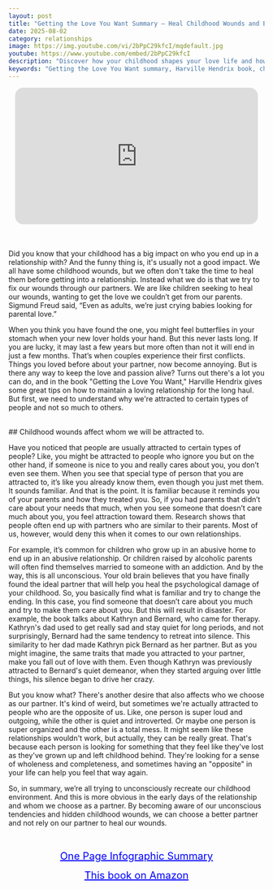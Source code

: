 ```yaml
---
layout: post
title: "Getting the Love You Want Summary – Heal Childhood Wounds and Build Stronger Relationships"
date: 2025-08-02
category: relationships
image: https://img.youtube.com/vi/2bPpC29kfcI/mqdefault.jpg
youtube: https://www.youtube.com/embed/2bPpC29kfcI
description: "Discover how your childhood shapes your love life and how to build a conscious, lasting relationship with insights from Harville Hendrix."
keywords: "Getting the Love You Want summary, Harville Hendrix book, childhood wounds, relationship healing, conscious love"
---
```


<div style="display: flex; justify-content: center; margin-bottom: 20px;">
  <div style="aspect-ratio: 16 / 9; width: 95%; max-width: 700px; position: relative;">
    <iframe 
      src="https://www.youtube.com/embed/2bPpC29kfcI"
      title="Getting the Love You Want Summary – Heal Childhood Wounds and Build Stronger Relationships"
      allowfullscreen
      frameborder="0"
      style="position: absolute; inset: 0; width: 100%; height: 100%; border-radius: 16px;">
    </iframe>
  </div>
</div>

<div style="height: 15px;"></div>
<!-- ..................................................................... -->

Did you know that your childhood has a big impact on who you end up in a relationship with? And the funny thing is, it's usually not a good impact. We all have some childhood wounds, but we often don't take the time to heal them before getting into a relationship. Instead what we do is that we try to fix our wounds through our partners. We are like children seeking to heal our wounds, wanting to get the love we couldn’t get from our parents. Sigmund Freud said, “Even as adults, we’re just crying babies looking for parental love.” 


When you think you have found the one, you might feel butterflies in your stomach when your new lover holds your hand. But this never lasts long. If you are lucky, it may last a few years but more often than not it will end in just a few months. That’s when couples experience their first conflicts. Things you loved before about your partner, now become annoying. But is there any way to keep the love and passion alive? Turns out there's a lot you can do, and in the book "Getting the Love You Want," Harville Hendrix gives some great tips on how to maintain a loving relationship for the long haul. But first, we need to understand why we're attracted to certain types of people and not so much to others.


<br>
## Childhood wounds affect whom we will be attracted to.


Have you noticed that people are usually attracted to certain types of people? Like, you might be attracted to people who ignore you but on the other hand, if someone is nice to you and really cares about you, you don’t even see them. When you see that special type of person that you are attracted to, it’s like you already know them, even though you just met them. It sounds familiar. And that is the point. It is familiar because it reminds you of your parents and how they treated you. So, if you had parents that didn’t care about your needs that much, when you see someone that doesn’t care much about you, you feel attraction toward them. Research shows that people often end up with partners who are similar to their parents. Most of us, however, would deny this when it comes to our own relationships.


For example, it’s common for children who grow up in an abusive home to end up in an abusive relationship. Or children raised by alcoholic parents will often find themselves married to someone with an addiction. And by the way, this is all unconscious. Your old brain believes that you have finally found the ideal partner that will help you heal the psychological damage of your childhood. So, you basically find what is familiar and try to change the ending. In this case, you find someone that doesn’t care about you much and try to make them care about you. But this will result in disaster.  For example, the book talks about Kathryn and Bernard, who came for therapy. Kathryn's dad used to get really sad and stay quiet for long periods, and not surprisingly, Bernard had the same tendency to retreat into silence. This similarity to her dad made Kathryn pick Bernard as her partner. But as you might imagine, the same traits that made you attracted to your partner, make you fall out of love with them. Even though Kathryn was previously attracted to Bernard's quiet demeanor, when they started arguing over little things, his silence began to drive her crazy. 


But you know what? There's another desire that also affects who we choose as our partner. It's kind of weird, but sometimes we're actually attracted to people who are the opposite of us. Like, one person is super loud and outgoing, while the other is quiet and introverted. Or maybe one person is super organized and the other is a total mess. It might seem like these relationships wouldn't work, but actually, they can be really great. That's because each person is looking for something that they feel like they've lost as they've grown up and left childhood behind. They're looking for a sense of wholeness and completeness, and sometimes having an "opposite" in your life can help you feel that way again. 



So, in summary, we’re all trying to unconsciously recreate our childhood environment. And this is more obvious in the early days of the relationship and whom we choose as a partner. By becoming aware of our unconscious tendencies and hidden childhood wounds, we can choose a better partner and not rely on our partner to heal our wounds. 


<br>
<p style="text-align: center;">
  <a href="https://summary.readandgrowwise.com/gettingthelove" target="_blank" style="color: blue; text-decoration: underline; font-size: 20px;">
    One Page Infographic Summary
  </a>
</p>
<p style="text-align: center;">
  <a href="https://amzn.to/3NNoGLg" target="_blank" style="color: blue; text-decoration: underline; font-size: 20px;">
    This book on Amazon
  </a>
</p>
